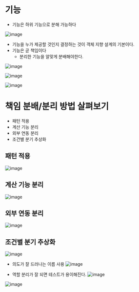 
# 기능
- 기능은 하위 기능으로 분해 가능하다

![image](https://user-images.githubusercontent.com/64415489/131670695-455af5b1-a5b4-48d8-bfc7-66a18ec2a303.png)

- 기능을 누가 제공할 것인지 결정하는 것이 객체 지향 설계의 기본이다.
- 기능은 곧 책임이다
  - 분리한 기능을 알맞게 분배해야한다.

![image](https://user-images.githubusercontent.com/64415489/131670825-eb072b82-92d1-49f9-a9de-02f2a6f101e9.png)

![image](https://user-images.githubusercontent.com/64415489/131671104-75762c81-d62a-4fed-a9a0-b806f199f66c.png)

![image](https://user-images.githubusercontent.com/64415489/131671168-c0721c57-87c7-4010-a2d9-72d1a9384d27.png)


# 책임 분배/분리 방법 살펴보기
- 패턴 적용
- 계산 기능 분리
- 외부 연동 분리
- 조건별 분기 추상화

## 패턴 적용
![image](https://user-images.githubusercontent.com/64415489/131671376-d2af83b5-2558-491d-abff-61fd72bcc256.png)


## 계산 기능 분리
![image](https://user-images.githubusercontent.com/64415489/131671435-72974dff-d32a-4a9a-94f9-46e313c4f957.png)

## 외부 연동 분리
![image](https://user-images.githubusercontent.com/64415489/131671497-e34ecc1a-1b2d-4da1-b654-98b352c2646d.png)


## 조건별 분기 추상화
![image](https://user-images.githubusercontent.com/64415489/131671540-d9299362-8455-4148-8325-52264df617c9.png)


- 의도가 잘 드러나는 이름 사용
![image](https://user-images.githubusercontent.com/64415489/131693177-b8fb7778-940c-46be-92f0-d405be9e0d35.png)

- 역할 분리가 잘 되면 테스트가 용이해진다.
![image](https://user-images.githubusercontent.com/64415489/131693263-354eab6f-5a25-4e86-82c4-26c47fa59186.png)


![image](https://user-images.githubusercontent.com/64415489/131693645-52498e92-14fd-477c-a3d2-1256169be42f.png)

